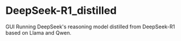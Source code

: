 # DeepSeek-R1_distilled
GUI Running DeepSeek's reasoning model distilled from DeepSeek-R1 based on Llama and Qwen.
